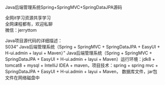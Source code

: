 Java后端管理系统Spring+SpringMVC+SpringDataJPA源码

全网it学习资源共享学习<br>全网课程都有，欢迎私聊<br>微信：jerryttom<br>

Java项目源代码的详细描述：<br> S034“ Java后端管理系统（Spring + SpringMVC + SpringDataJPA + EasyUI + H-ui.admin + layui + Maven）” Java后端管理系统（Spring + SpringMVC + SpringDataJPA + EasyUI + H-ui.admin + layui + Maven）运行环境：jdk8 + tomcat8 + mysql + IntelliJ IDEA + maven，项目技术：spring + spring mvc + SpringDataJPA + EasyUI + H-ui.admin + layui + Maven， 数据库文件，jar包文件在网络磁盘中